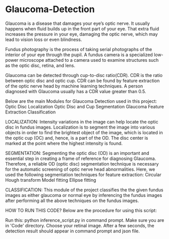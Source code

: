 # Glaucoma-Detection
Glaucoma is a disease that damages your eye’s optic nerve. It usually happens when fluid builds up in the front part of your eye. That extra fluid increases the pressure in your eye, damaging the optic nerve, which may lead to vision loss or even blindness. 

Fundus photography is the process of taking serial photographs of the interior of your eye through the pupil. A fundus camera is a specialized low-power microscope attached to a camera used to examine structures such as the optic disc, retina, and lens.

Glaucoma can be detected through cup-to-disc ratio(CDR).
CDR is the ratio between optic disc and optic cup.
CDR can be found by feature extraction of the optic nerve head by machine learning techniques.
A person diagnosed with Glaucoma usually has a CDR value greater than 0.5.

Below are the main Modules for Glaucoma Detection used in this project:
Optic Disc Localization
Optic Disc and Cup Segmentation
Glaucoma Feature Extraction
Classification

LOCALIZATION:
Intensity variations in the image can help locate the optic disc in fundus images. Localization is to segment the image into various objects in order to find the brightest object of the image, which is located in the optic cup (OC) and, hence, is a part of the OD. The disc center is marked at the point where the highest intensity is found. 

SEGMENTATION:
Segmenting the optic disc (OD) is an important and essential step in creating a frame of reference for diagnosing Glaucoma. Therefore, a reliable OD (optic disc) segmentation technique is necessary for the automatic screening of optic nerve head abnormalities. 
Here, we used the following segmentation techniques for feature extraction:
Circular Hough transform Model fitting
Ellipse fitting

CLASSIFICATION:
This module of the project classifies the the given fundus images as either glaucoma or normal eye by inferencing the fundus images after performing all the above techniques on the fundus images.

HOW TO RUN THIS CODE?
Below are the procedure for using this script:

Run this: python inference_script.py in command prompt. Make sure you are in 'Code' directory.
Choose your retinal image.
After a few seconds, the detection result should appear in command prompt and json file.








